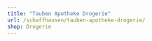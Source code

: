 ```yaml
---
title: "Tauben Apotheke Drogerie"
url: /schaffhausen/tauben-apotheke-drogerie/
shop: Drogerie
---
```


